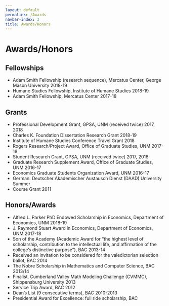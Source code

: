 ```yaml
---
layout: default
permalink: /Awards
navbar-index: 3
title: Awards/Honors
---
```


Awards/Honors
========

## Fellowships

- Adam Smith Fellowship (research sequence), Mercatus Center, George Mason University 2018-19
- Humane Studies Fellowship, Institute of Humane Studies 2018-19
- Adam Smith Fellowship, Mercatus Center 2017-18

## Grants

- Professional Development Grant, GPSA, UNM (received twice) 2017, 2018
- Charles K. Foundation Dissertation Research Grant 2018-19
- Institute of Humane Studies Conference Travel Grant 2018
- Rogers Research/Project Award, Office of Graduate Studies, UNM 2017-18
- Student Research Grant, GPSA, UNM (received twice) 2017, 2018
- Graduate Research Supplement Award, Office of Graduate Studies, UNM 2016-17
- Economics Graduate Students Organization Award, UNM 2016-17
- German: Deutscher Akademischer Austausch Dienst (DAAD) University Summer
- Course Grant 2011


## Honors/Awards

- Alfred L. Parker PhD Endowed Scholarship in Economics, Department of Economics, UNM 2018-19
- J. Raymond Stuart Award in Economics, Department of Economics, UNM 2017-18
- Son of the Academy (Academic Award for “the highest level of scholarship, contribution to the intellectual life, and affirmation of the college’s distinctive purpose”), BAC 2013-14
- Received an invitation to be considered for the valedictorian selection ballot, BAC 2014
- The Nobre Scholarship in Mathematics and Computer Science, BAC 2013/14
- Finalist, Cumberland Valley Math Modeling Challenge (CVMMC), Shippensburg University 2013
- Service Trip Award, BAC 2012
- Dean’s List (9 consecutive terms), BAC 2010-2013
- Presidential Award for Excellence: full ride scholarship, BAC
